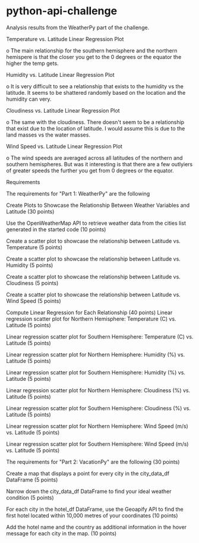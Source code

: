 # python-api-challenge

Analysis results from the WeatherPy part of the challenge.

Temperature vs. Latitude Linear Regression Plot

 o The main relationship for the southern hemisphere and the northern hemispere is that the closer you get to the 0 degrees or the equator the higher the temp gets.

Humidity vs. Latitude Linear Regression Plot

 o It is very difficult to see a relationship that exists to the humidity vs the latitude. It seems to be shattered randomly based on the location and the humidity can very.

Cloudiness vs. Latitude Linear Regression Plot

 o The same with the cloudiness. There doesn't seem to be a relationship that exist due to the location of latitude. I would assume this is due to the land masses vs the water masses.

Wind Speed vs. Latitude Linear Regression Plot

 o The wind speeds are averaged across all latitudes of the northern and southern hemispheres. But was it interesting is that there are a few outlyiers of greater speeds the further you get from 0 degrees or the equator.

Requirements

The requirements for "Part 1: WeatherPy" are the following

Create Plots to Showcase the Relationship Between Weather Variables and Latitude (30 points)

Use the OpenWeatherMap API to retrieve weather data from the cities list generated in the started code (10 points)

Create a scatter plot to showcase the relationship between Latitude vs. Temperature (5 points)

Create a scatter plot to showcase the relationship between Latitude vs. Humidity (5 points)

Create a scatter plot to showcase the relationship between Latitude vs. Cloudiness (5 points)

Create a scatter plot to showcase the relationship between Latitude vs. Wind Speed (5 points)

Compute Linear Regression for Each Relationship (40 points)
Linear regression scatter plot for Northern Hemisphere: Temperature (C) vs. Latitude (5 points)

Linear regression scatter plot for Southern Hemisphere: Temperature (C) vs. Latitude (5 points)

Linear regression scatter plot for Northern Hemisphere: Humidity (%) vs. Latitude (5 points)

Linear regression scatter plot for Southern Hemisphere: Humidity (%) vs. Latitude (5 points)

Linear regression scatter plot for Northern Hemisphere: Cloudiness (%) vs. Latitude (5 points)

Linear regression scatter plot for Southern Hemisphere: Cloudiness (%) vs. Latitude (5 points)

Linear regression scatter plot for Northern Hemisphere: Wind Speed (m/s) vs. Latitude (5 points)

Linear regression scatter plot for Southern Hemisphere: Wind Speed (m/s) vs. Latitude (5 points)

The requirements for "Part 2: VacationPy" are the following (30 points)

Create a map that displays a point for every city in the city_data_df DataFrame (5 points)

Narrow down the city_data_df DataFrame to find your ideal weather condition (5 points)

For each city in the hotel_df DataFrame, use the Geoapify API to find the first hotel located within 10,000 metres of your coordinates (10 points)

Add the hotel name and the country as additional information in the hover message for each city in the map. (10 points)
